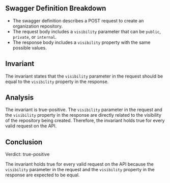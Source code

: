 ## Swagger Definition Breakdown
- The swagger definition describes a POST request to create an organization repository.
- The request body includes a `visibility` parameter that can be `public`, `private`, or `internal`.
- The response body includes a `visibility` property with the same possible values.

## Invariant
The invariant states that the `visibility` parameter in the request should be equal to the `visibility` property in the response.

## Analysis
The invariant is true-positive. The `visibility` parameter in the request and the `visibility` property in the response are directly related to the visibility of the repository being created. Therefore, the invariant holds true for every valid request on the API.

## Conclusion
Verdict: true-positive

The invariant holds true for every valid request on the API because the `visibility` parameter in the request and the `visibility` property in the response are expected to be equal.

